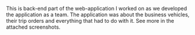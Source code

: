 This is back-end part of the web-application I worked on as we developed the application as a team. The application was about the business vehicles, their trip orders and everything that had to do with it. See more in the attached screenshots. 
